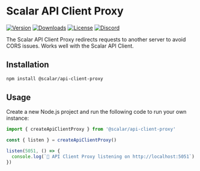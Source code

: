 # Scalar API Client Proxy

[![Version](https://img.shields.io/npm/v/%40scalar/api-client-proxy)](https://www.npmjs.com/package/@scalar/api-client-proxy)
[![Downloads](https://img.shields.io/npm/dm/%40scalar/api-client-proxy)](https://www.npmjs.com/package/@scalar/api-client-proxy)
[![License](https://img.shields.io/npm/l/%40scalar%2Fapi-client-proxy)](https://www.npmjs.com/package/@scalar/api-client-proxy)
[![Discord](https://img.shields.io/discord/1135330207960678410?style=flat&color=5865F2)](https://discord.gg/8HeZcRGPFS)

The Scalar API Client Proxy redirects requests to another server to avoid CORS issues. Works well with the Scalar API Client.

## Installation

```bash
npm install @scalar/api-client-proxy
```

## Usage

Create a new Node.js project and run the following code to run your own instance:

```ts
import { createApiClientProxy } from '@scalar/api-client-proxy'

const { listen } = createApiClientProxy()

listen(5051, () => {
  console.log(`🥤 API Client Proxy listening on http://localhost:5051`)
})
```
